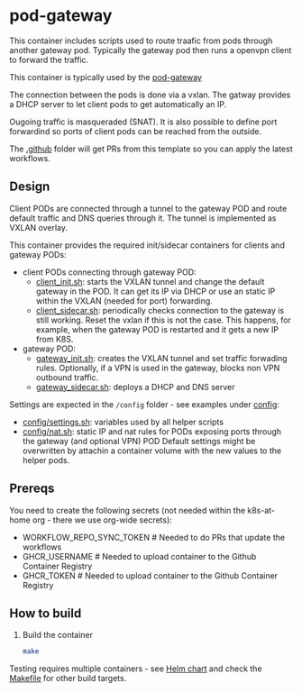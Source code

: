 # pod-gateway

This container includes scripts used to route traafic from pods through another gateway pod. Typically
the gateway pod then runs a openvpn client to forward the traffic.

This container is typically used by the [pod-gateway]()

The connection between the pods is done via a vxlan. The gatway provides a DHCP server to let client
pods to get automatically an IP.

Ougoing traffic is masqueraded (SNAT). It is also possible to define port forwardind so ports of client
pods can be reached from the outside.

The [.github](.github) folder will get PRs from this template so you can apply the latest workflows.

## Design

Client PODs are connected through a tunnel to the gateway POD and route default traffic and DNS queries
through it. The tunnel is implemented as VXLAN overlay.

This container provides the required init/sidecar containers for clients and gateway PODs:
- client PODs connecting through gateway POD:
   - [client_init.sh](bin/client_init.sh): starts the VXLAN tunnel and change the default gateway
     in the POD. It can get its IP via DHCP or use an static IP within the VXLAN (needed for port)
     forwarding.
   - [client_sidecar.sh](bin/client_sidecar.sh): periodically checks connection to the gateway is still
     working. Reset the vxlan if this is not the case. This happens, for example, when the gateway POD
     is restarted and it gets a new IP from K8S.
- gateway POD:
   - [gateway_init.sh](bin/gateway_init.sh): creates the VXLAN tunnel and set traffic forwading rules.
     Optionally, if a VPN is used in the gateway, blocks non VPN outbound traffic.
   - [gateway_sidecar.sh](bin/gateway_sidecar.sh): deploys a DHCP and DNS server

Settings are expected in the `/config` folder - see examples under [config](config):
- [config/settings.sh](config/settings.sh): variables used by all helper scripts
- [config/nat.sh](config/nat.sh): static IP and nat rules for PODs exposing ports through the gateway (and optional VPN) POD
Default settings might be overwritten by attachin a container volume with the new values to the helper pods.

## Prereqs

You need to create the following secrets (not needed within the k8s-at-home org - there we use org-wide secrets):
- WORKFLOW_REPO_SYNC_TOKEN # Needed to do PRs that update the workflows
- GHCR_USERNAME # Needed to upload container to the Github Container Registry
- GHCR_TOKEN # Needed to upload container to the Github Container Registry

## How to build

1. Build the container
   ```bash
   make
   ```

Testing requires multiple containers - see
[Helm chart](https://github.com/k8s-at-home/charts/tree/master/charts/stable/pod-gateway-setter)
and check the [Makefile](Makefile) for other build targets.


